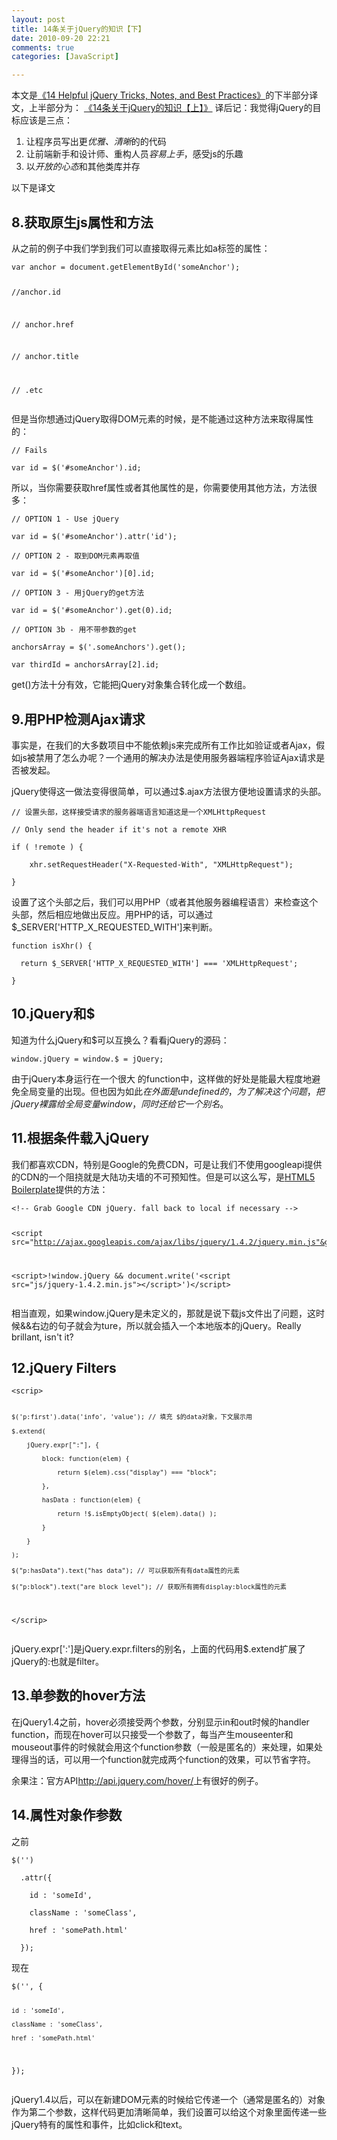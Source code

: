 ```yaml
---
layout: post
title: 14条关于jQuery的知识【下】
date: 2010-09-20 22:21
comments: true
categories: [JavaScript]

---
```


本文是<a href="http://net.tutsplus.com/tutorials/javascript-ajax/14-helpful-jquery-tricks-notes-and-best-practices/">《14 Helpful jQuery Tricks, Notes, and Best Practices》</a>的下半部分译文，上半部分为：
<a href="http://yuguo.us/weblog/14-jquery-notes-1/">《14条关于jQuery的知识【上】》</a>
译后记：我觉得jQuery的目标应该是三点：
<ol>
	<li>让程序员写出更<em>优雅、清晰</em>的的代码</li>
	<li>让前端新手和设计师、重构人员<em>容易上手</em>，感受js的乐趣</li>
	<li>以<em>开放的心态</em>和其他类库并存</li></ol>
以下是译文
<h2>8.获取原生js属性和方法</h2>
从之前的例子中我们学到我们可以直接取得元素比如a标签的属性：
<pre><code>var anchor = document.getElementById('someAnchor');

//anchor.id

// anchor.href

// anchor.title

// .etc
</code></pre>
但是当你想通过jQuery取得DOM元素的时候，是不能通过这种方法来取得属性的：
<pre><code>// Fails

var id = $('#someAnchor').id;
</code></pre>
所以，当你需要获取href属性或者其他属性的是，你需要使用其他方法，方法很多：
<pre><code>// OPTION 1 - Use jQuery

var id = $('#someAnchor').attr('id');

// OPTION 2 - 取到DOM元素再取值

var id = $('#someAnchor')[0].id;

// OPTION 3 - 用jQuery的get方法

var id = $('#someAnchor').get(0).id;

// OPTION 3b - 用不带参数的get

anchorsArray = $('.someAnchors').get();

var thirdId = anchorsArray[2].id;
</code></pre>
get()方法十分有效，它能把jQuery对象集合转化成一个数组。
<h2>9.用PHP检测Ajax请求</h2>
事实是，在我们的大多数项目中不能依赖js来完成所有工作比如验证或者Ajax，假如js被禁用了怎么办呢？一个通用的解决办法是使用服务器端程序验证Ajax请求是否被发起。

jQuery使得这一做法变得很简单，可以通过$.ajax方法很方便地设置请求的头部。
<pre><code>// 设置头部，这样接受请求的服务器端语言知道这是一个XMLHttpRequest

// Only send the header if it's not a remote XHR

if ( !remote ) {

	xhr.setRequestHeader("X-Requested-With", "XMLHttpRequest");

}
</code></pre>
设置了这个头部之后，我们可以用PHP（或者其他服务器编程语言）来检查这个头部，然后相应地做出反应。用PHP的话，可以通过$_SERVER['HTTP_X_REQUESTED_WITH']来判断。
<pre><code>function isXhr() {

  return $_SERVER['HTTP_X_REQUESTED_WITH'] === 'XMLHttpRequest';

}
</code></pre><h2>10.jQuery和$</h2>
知道为什么jQuery和$可以互换么？看看jQuery的源码：
<pre><code>window.jQuery = window.$ = jQuery;
</code></pre>
由于jQuery本身运行在一个很大 的function中，这样做的好处是能最大程度地避免全局变量的出现。但也因为如此$在外面是undefined的，为了解决这个问题，把jQuery裸露给全局变量window，同时还给它一个别名$。
<h2>11.根据条件载入jQuery</h2>
我们都喜欢CDN，特别是Google的免费CDN，可是让我们不使用googleapi提供的CDN的一个阻挠就是大陆功夫墙的不可预知性。但是可以这么写，是<a href="http://html5boilerplate.com/">HTML5 Boilerplate</a>提供的方法：
<pre><code>&lt;!-- Grab Google CDN jQuery. fall back to local if necessary --&gt;

&lt;script src="http://ajax.googleapis.com/ajax/libs/jquery/1.4.2/jquery.min.js"&gt;&lt;/script&gt;

&lt;script&gt;!window.jQuery &amp;&amp; document.write('&lt;script src="js/jquery-1.4.2.min.js"&gt;&lt;\/script&gt;')&lt;/script&gt;
</code></pre>
相当直观，如果window.jQuery是未定义的，那就是说下载js文件出了问题，这时候&amp;&amp;右边的句子就会为ture，所以就会插入一个本地版本的jQuery。Really brillant, isn't it?
<h2>12.jQuery Filters</h2><pre><code>&lt;scrip&gt;

	$('p:first').data('info', 'value'); // 填充 $的data对象，下文展示用

	$.extend(

		jQuery.expr[":"], {

			block: function(elem) {

				return $(elem).css("display") === "block";

			},

			hasData : function(elem) {

				return !$.isEmptyObject( $(elem).data() );

			}

		}

	);

	$("p:hasData").text("has data"); // 可以获取所有有data属性的元素

	$("p:block").text("are block level"); // 获取所有拥有display:block属性的元素

&lt;/scrip&gt;
</code></pre>
jQuery.expr[':']是jQuery.expr.filters的别名，上面的代码用$.extend扩展了jQuery的:也就是filter。
<h2>13.单参数的hover方法</h2>
在jQuery1.4之前，hover必须接受两个参数，分别显示in和out时候的handler function，而现在hover可以只接受一个参数了，每当产生mouseenter和mouseout事件的时候就会用这个function参数（一般是匿名的）来处理，如果处理得当的话，可以用一个function就完成两个function的效果，可以节省字符。

余果注：官方API<a href="http://api.jquery.com/hover/">http://api.jquery.com/hover/</a>上有很好的例子。
<a href="http://api.jquery.com/hover/"></a><h2>14.属性对象作参数</h2>
之前
<pre><code>$('<a>')

  .attr({

    id : 'someId',

    className : 'someClass',

    href : 'somePath.html'

  });
</a></code><a></a></pre><a>现在</a><pre><a><code>$('</code></a><code>', {

    id : 'someId',

    className : 'someClass',

    href : 'somePath.html'

});
</code></pre>
jQuery1.4以后，可以在新建DOM元素的时候给它传递一个（通常是匿名的）对象作为第二个参数，这样代码更加清晰简单，我们设置可以给这个对象里面传递一些jQuery特有的属性和事件，比如click和text。

